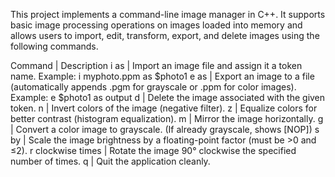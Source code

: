 This project implements a command-line image manager in C++. It supports basic image processing operations on images loaded into memory and allows users to import, edit, transform, export, and delete images using the following commands.

Command | Description
i <filename> as <token> | Import an image file and assign it a token name. Example: i myphoto.ppm as $photo1
e <token> as <filename> | Export an image to a file (automatically appends .pgm for grayscale or .ppm for color images). Example: e $photo1 as output
d <token> | Delete the image associated with the given token.
n <token> | Invert colors of the image (negative filter).
z <token> | Equalize colors for better contrast (histogram equalization).
m <token> | Mirror the image horizontally.
g <token> | Convert a color image to grayscale. (If already grayscale, shows [NOP])
s <token> by <factor> | Scale the image brightness by a floating-point factor (must be >0 and ≤2).
r <token> clockwise <times> times | Rotate the image 90° clockwise the specified number of times.
q | Quit the application cleanly.